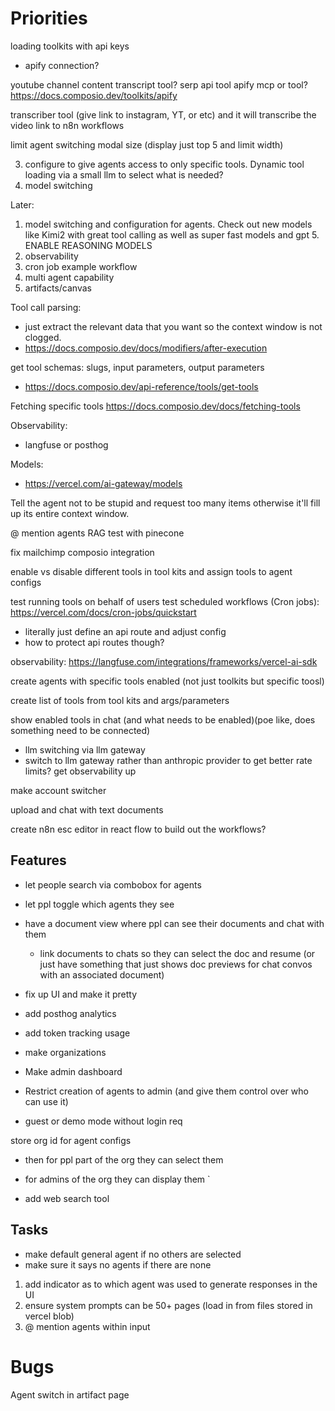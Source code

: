 # Priorities

loading toolkits with api keys

- apify connection?

youtube channel content transcript tool?
serp api tool
apify mcp or tool? https://docs.composio.dev/toolkits/apify

transcriber tool (give link to instagram, YT, or etc) and it will transcribe the video
link to n8n workflows

limit agent switching modal size (display just top 5 and limit width)

3. configure to give agents access to only specific tools. Dynamic tool loading via a small llm to select what is needed?
4. model switching

Later:

1. model switching and configuration for agents. Check out new models like Kimi2 with great tool calling as well as super fast models and gpt 5. ENABLE REASONING MODELS
2. observability
3. cron job example workflow
4. multi agent capability
5. artifacts/canvas

Tool call parsing:

- just extract the relevant data that you want so the context window is not clogged.
- https://docs.composio.dev/docs/modifiers/after-execution

get tool schemas: slugs, input parameters, output parameters

- https://docs.composio.dev/api-reference/tools/get-tools

Fetching specific tools
https://docs.composio.dev/docs/fetching-tools

Observability:

- langfuse or posthog

Models:

- https://vercel.com/ai-gateway/models

Tell the agent not to be stupid and request too many items otherwise it'll fill up its entire context window.

@ mention agents
RAG test with pinecone

fix mailchimp composio integration

enable vs disable different tools in tool kits and assign tools to agent configs

test running tools on behalf of users
test scheduled workflows (Cron jobs): https://vercel.com/docs/cron-jobs/quickstart

- literally just define an api route and adjust config
- how to protect api routes though?

observability: https://langfuse.com/integrations/frameworks/vercel-ai-sdk

create agents with specific tools enabled (not just toolkits but specific toosl)

create list of tools from tool kits and args/parameters

show enabled tools in chat (and what needs to be enabled)(poe like, does something need to be connected)

- llm switching via llm gateway
- switch to llm gateway rather than anthropic provider to get better rate limits?
  get observability up

make account switcher

upload and chat with text documents

create n8n esc editor in react flow to build out the workflows?

## Features

- let people search via combobox for agents
- let ppl toggle which agents they see
- have a document view where ppl can see their documents and chat with them

  - link documents to chats so they can select the doc and resume (or just have something that just shows doc previews for chat convos with an associated document)

- fix up UI and make it pretty
- add posthog analytics
- add token tracking usage
- make organizations
- Make admin dashboard
- Restrict creation of agents to admin (and give them control over who can use it)

- guest or demo mode without login req

store org id for agent configs

- then for ppl part of the org they can select them
- for admins of the org they can display them `

- add web search tool

## Tasks

- make default general agent if no others are selected
- make sure it says no agents if there are none

1. add indicator as to which agent was used to generate responses in the UI
2. ensure system prompts can be 50+ pages (load in from files stored in vercel blob)
3. @ mention agents within input

# Bugs

Agent switch in artifact page
